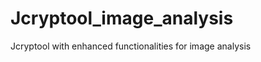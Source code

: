 Jcryptool_image_analysis
========================

Jcryptool with enhanced functionalities for image analysis